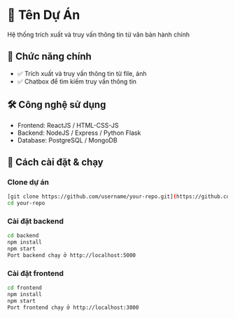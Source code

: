 # 🎯 Tên Dự Án

Hệ thống trích xuất và truy vấn thông tin từ văn bản hành chính

## 🚀 Chức năng chính

- ✅ Trích xuất và truy vấn thông tin từ file, ảnh
- ✅ Chatbox để tìm kiếm truy vấn thông tin

## 🛠 Công nghệ sử dụng

- Frontend: ReactJS / HTML-CSS-JS
- Backend: NodeJS / Express / Python Flask
- Database: PostgreSQL / MongoDB

## 🚀 Cách cài đặt & chạy

### Clone dự án
```bash
[git clone https://github.com/username/your-repo.git](https://github.com/captainTH2002/DoAnTN.git)
cd your-repo
```
### Cài đặt backend
```bash
cd backend
npm install
npm start
Port backend chạy ở http://localhost:5000
```
### Cài đặt frontend
```bash
cd frontend
npm install
npm start
Port frontend chạy ở http://localhost:3000



